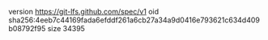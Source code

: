 version https://git-lfs.github.com/spec/v1
oid sha256:4eeb7c44169fada6efddf261a6cb27a34a9d0416e793621c634d409b08792f95
size 34395
